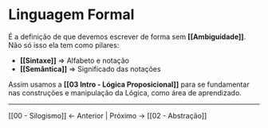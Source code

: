 # Linguagem Formal
É a definição de que devemos escrever de forma sem **[[Ambiguidade]]**. Não só isso ela tem como pilares: 
- **[[Sintaxe]]** => Alfabeto e notação 
- **[[Semântica]]** => Significado das notações

Assim usamos a **[[03 Intro - Lógica Proposicional]]** para se fundamentar nas construções e manipulação da Lógica, como área de aprendizado.

---
[[00 - Silogismo]] <- Anterior | Próximo -> [[02 - Abstração]]